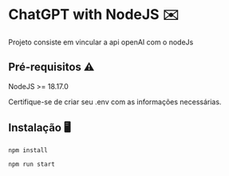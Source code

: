 # ChatGPT with NodeJS ✉️

Projeto consiste em vincular a api openAI com o nodeJs

## Pré-requisitos ⚠️

NodeJS >= 18.17.0

Certifique-se de criar seu .env com as informações necessárias.

## Instalação 🖥️

```bash
npm install

npm run start
````